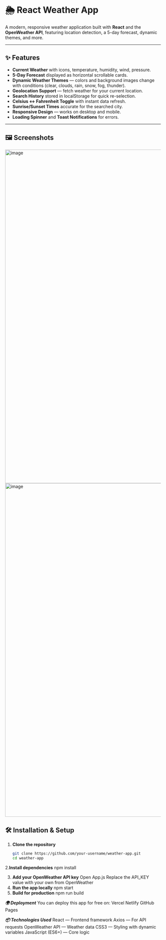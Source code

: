 # 🌦️ React Weather App

A modern, responsive weather application built with **React** and the **OpenWeather API**, featuring location detection, a 5-day forecast, dynamic themes, and more.

---

## ✨ Features

- **Current Weather** with icons, temperature, humidity, wind, pressure.
- **5-Day Forecast** displayed as horizontal scrollable cards.
- **Dynamic Weather Themes** — colors and background images change with conditions (clear, clouds, rain, snow, fog, thunder).
- **Geolocation Support** — fetch weather for your current location.
- **Search History** stored in localStorage for quick re-selection.
- **Celsius ↔ Fahrenheit Toggle** with instant data refresh.
- **Sunrise/Sunset Times** accurate for the searched city.
- **Responsive Design** — works on desktop and mobile.
- **Loading Spinner** and **Toast Notifications** for errors.

---

## 🖼️ Screenshots
<img width="1920" height="1080" alt="image" src="https://github.com/user-attachments/assets/fe7033c1-b22e-411e-a98b-765bf69ac8c3" />

<img width="1920" height="1080" alt="image" src="https://github.com/user-attachments/assets/98a13d8e-74ee-4249-b4f7-9fb08d7f9609" />



## 🛠️ Installation & Setup

1. **Clone the repository**
   ```bash
   git clone https://github.com/your-username/weather-app.git
   cd weather-app
2.**Install dependencies**
  npm install
  
3. **Add your OpenWeather API key**
   Open App.js
  Replace the API_KEY value with your own from OpenWeather
4. **Run the app locally**
   npm start
5. **Build for production**
   npm run build

***🌍 Deployment***
You can deploy this app for free on:
Vercel
Netlify
GitHub Pages

***📦 Technologies Used***
React — Frontend framework
Axios — For API requests
OpenWeather API — Weather data
CSS3 — Styling with dynamic variables
JavaScript (ES6+) — Core logic

